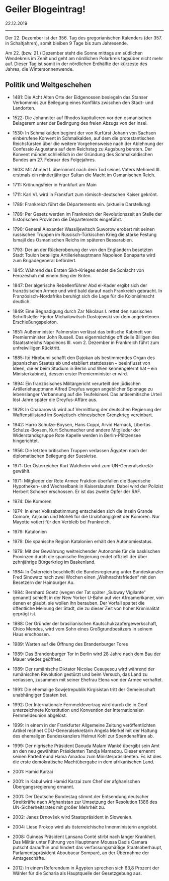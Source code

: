# Geiler Blogeintrag!

22.12.2019

---

Der 22. Dezember ist der 356. Tag des gregorianischen Kalenders (der 357. in Schaltjahren), somit bleiben 9 Tage bis zum Jahresende.

Am 22. (bzw. 21.) Dezember steht die Sonne mittags am südlichen Wendekreis im Zenit und geht am nördlichen Polarkreis tagsüber nicht mehr auf. Dieser Tag ist somit in der nördlichen Erdhälfte der kürzeste des Jahres, die Wintersonnenwende.

## Politik und Weltgeschehen
- 1481: Die Acht Alten Orte der Eidgenossen besiegeln das Stanser Verkommnis zur Beilegung eines Konflikts zwischen den Stadt- und Landorten.
- 1522: Die Johanniter auf Rhodos kapitulieren vor den osmanischen Belagerern unter der Bedingung des freien Abzugs von der Insel.
- 1530: In Schmalkalden beginnt der von Kurfürst Johann von Sachsen einberufene Konvent in Schmalkalden, auf dem die protestantischen Reichsfürsten über die weitere Vorgehensweise nach der Ablehnung der Confessio Augustana auf dem Reichstag zu Augsburg beraten. Der Konvent mündet schließlich in der Gründung des Schmalkaldischen Bundes am 27. Februar des Folgejahres.
- 1603: Mit Ahmed I. übernimmt nach dem Tod seines Vaters Mehmed III. erstmals ein minderjähriger Sultan die Macht im Osmanischen Reich.
- 1711: Krönungsfeier in Frankfurt am Main
- 1711: Karl VI. wird in Frankfurt zum römisch-deutschen Kaiser gekrönt.
- 1789: Frankreich führt die Départements ein. (aktuelle Darstellung)
- 1789: Per Gesetz werden im Frankreich der Revolutionszeit an Stelle der historischen Provinzen die Départements eingeführt.
- 1790: General Alexander Wassiljewitsch Suworow erobert mit seinen russischen Truppen im Russisch-Türkischen Krieg die starke Festung Ismajil des Osmanischen Reichs im späteren Bessarabien.
- 1793: Der an der Rückeroberung der von den Engländern besetzten Stadt Toulon beteiligte Artilleriehauptmann Napoleon Bonaparte wird zum Brigadegeneral befördert.
- 1845: Während des Ersten Sikh-Krieges endet die Schlacht von Ferozeshah mit einem Sieg der Briten.
- 1847: Der algerische Rebellenführer Abd el-Kader ergibt sich der französischen Armee und wird bald darauf nach Frankreich gebracht. In Französisch-Nordafrika beruhigt sich die Lage für die Kolonialmacht deutlich.
- 1849: Eine Begnadigung durch Zar Nikolaus I. rettet den russischen Schriftsteller Fjodor Michailowitsch Dostojewski vor dem angetretenen Erschießungspeloton.
- 1851: Außenminister Palmerston verlässt das britische Kabinett von Premierminister John Russell. Das eigenmächtige offizielle Billigen des Staatsstreichs Napoléons III. vom 2. Dezember in Frankreich führt zum unfreiwilligen Rücktritt.
- 1885: Itō Hirobumi schafft den Dajokan als bestimmendes Organ des japanischen Staates ab und etabliert stattdessen – beeinflusst von Ideen, die er beim Studium in Berlin und Wien kennengelernt hat – ein Ministerkabinett, dessen erster Premierminister er wird.
- 1894: Ein französisches Militärgericht verurteilt den jüdischen Artilleriehauptmann Alfred Dreyfus wegen angeblicher Spionage zu lebenslanger Verbannung auf die Teufelsinsel. Das antisemitische Urteil löst Jahre später die Dreyfus-Affäre aus.
- 1929: In Chabarowsk wird auf Vermittlung der deutschen Regierung der Waffenstillstand im Sowjetisch-chinesischen Grenzkrieg vereinbart.
- 1942: Harro Schulze-Boysen, Hans Coppi, Arvid Harnack, Libertas Schulze-Boysen, Kurt Schumacher und andere Mitglieder der Widerstandsgruppe Rote Kapelle werden in Berlin-Plötzensee hingerichtet.
- 1956: Die letzten britischen Truppen verlassen Ägypten nach der diplomatischen Beilegung der Sueskrise.
- 1971: Der Österreicher Kurt Waldheim wird zum UN-Generalsekretär gewählt.
- 1971: Mitglieder der Rote Armee Fraktion überfallen die Bayerische Hypotheken- und Wechselbank in Kaiserslautern. Dabei wird der Polizist Herbert Schoner erschossen. Er ist das zweite Opfer der RAF.

- 1974: Die Komoren
- 1974: In einer Volksabstimmung entscheiden sich die Inseln Grande Comore, Anjouan und Mohéli für die Unabhängigkeit der Komoren. Nur Mayotte votiert für den Verbleib bei Frankreich.

- 1979: Katalonien
- 1979: Die spanische Region Katalonien erhält den Autonomiestatus.
- 1979: Mit der Gewährung weitreichender Autonomie für die baskischen Provinzen durch die spanische Regierung endet offiziell der über zehnjährige Bürgerkrieg im Baskenland.
- 1984: In Österreich beschließt die Bundesregierung unter Bundeskanzler Fred Sinowatz nach zwei Wochen einen „Weihnachtsfrieden“ mit den Besetzern der Hainburger Au.
- 1984: Bernhard Goetz (wegen der Tat später „Subway Vigilante“ genannt) schießt in der New Yorker U-Bahn auf vier Afroamerikaner, von denen er glaubt, sie wollen ihn berauben. Der Vorfall spaltet die öffentliche Meinung der Stadt, die zu dieser Zeit von hoher Kriminalität geprägt ist.
- 1988: Der Gründer der brasilianischen Kautschukzapfergewerkschaft, Chico Mendes, wird vom Sohn eines Großgrundbesitzers in seinem Haus erschossen.

- 1989: Warten auf die Öffnung des Brandenburger Tores
- 1989: Das Brandenburger Tor in Berlin wird 28 Jahre nach dem Bau der Mauer wieder geöffnet.
- 1989: Der rumänische Diktator Nicolae Ceaușescu wird während der rumänischen Revolution gestürzt und beim Versuch, das Land zu verlassen, zusammen mit seiner Ehefrau Elena von der Armee verhaftet.
- 1991: Die ehemalige Sowjetrepublik Kirgisistan tritt der Gemeinschaft unabhängiger Staaten bei.
- 1992: Der Internationale Fernmeldevertrag wird durch die in Genf unterzeichnete Konstitution und Konvention der Internationalen Fernmeldeunion abgelöst.
- 1999: In einem in der Frankfurter Allgemeine Zeitung veröffentlichten Artikel rechnet CDU-Generalsekretärin Angela Merkel mit der Haltung des ehemaligen Bundeskanzlers Helmut Kohl zur Spendenaffäre ab.
- 1999: Der nigrische Präsident Daouda Malam Wanké übergibt sein Amt an den neu gewählten Präsidenten Tandja Mamadou. Dieser ernennt seinen Parteifreund Hama Amadou zum Ministerpräsidenten. Es ist dies die erste demokratische Machtübergabe in dem afrikanischen Land.

- 2001: Hamid Karzai
- 2001: In Kabul wird Hamid Karzai zum Chef der afghanischen Übergangsregierung ernannt.
- 2001: Der Deutsche Bundestag stimmt der Entsendung deutscher Streitkräfte nach Afghanistan zur Umsetzung der Resolution 1386 des UN-Sicherheitsrates mit großer Mehrheit zu.
- 2002: Janez Drnovšek wird Staatspräsident in Slowenien.
- 2004: Liese Prokop wird als österreichische Innenministerin angelobt.
- 2008: Guineas Präsident Lansana Conté stirbt nach langer Krankheit. Das Militär unter Führung von Hauptmann Moussa Dadis Camara putscht daraufhin und hindert das verfassungsmäßige Staatsoberhaupt, Parlamentspräsident Aboubacar Somparé, an der Übernahme der Amtsgeschäfte.
- 2012: In einem Referendum in Ägypten sprechen sich 63,8 Prozent der Wähler für die Scharia als Hauptquelle der Gesetzgebung aus.

